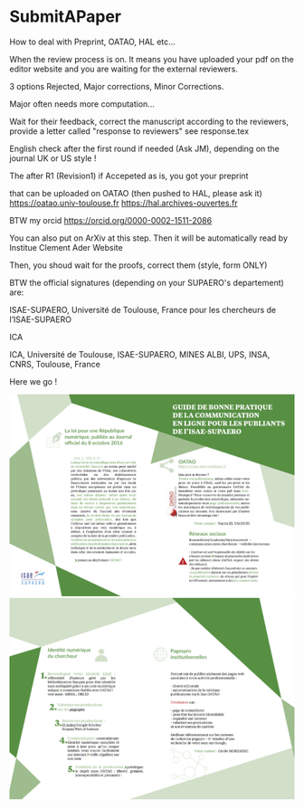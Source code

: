 # SubmitAPaper
How to deal with Preprint, OATAO, HAL etc...


When the review process is on. It means you have uploaded your pdf on the editor website and you are waiting for the external reviewers.

3 options Rejected, Major corrections, Minor Corrections.

Major often needs more computation...

Wait for their feedback, correct the manuscript according to the reviewers, provide a letter called "response to reviewers"
see response.tex


English check after the first round if needed (Ask JM), depending on the journal UK or US style !

The after R1 (Revision1) if  Accepeted as is, you got your preprint

that can be uploaded on OATAO (then pushed to HAL, please ask it)
https://oatao.univ-toulouse.fr
https://hal.archives-ouvertes.fr

BTW my orcid
https://orcid.org/0000-0002-1511-2086


You can also put on ArXiv at this step. Then it will be automatically read by Institue Clement Ader Website

Then, you shoud wait for the proofs, correct them (style, form ONLY)

BTW the official signatures (depending on your SUPAERO's departement) are:


ISAE-SUPAERO, Université de Toulouse, France
pour les chercheurs de l’ISAE-SUPAERO

ICA 

ICA, Université de Toulouse, ISAE-SUPAERO, MINES ALBI, UPS, INSA, CNRS, Toulouse, France

Here we go !

![GUIDE SUPAERO 1/2](https://github.com/mid2SUPAERO/SubmitAPaper/blob/master/Guide12.png)
![GUIDE SUPAERO 2/2](https://github.com/mid2SUPAERO/SubmitAPaper/blob/master/Guide22.png)





